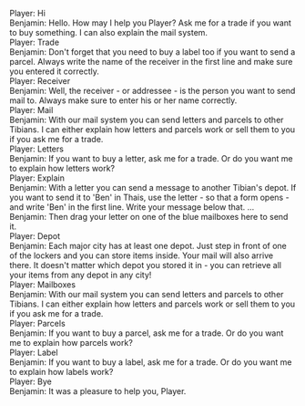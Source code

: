 Player: Hi  
Benjamin: Hello. How may I help you Player? Ask me for a trade if you want to buy something. I can also explain the mail system.  
Player: Trade  
Benjamin: Don't forget that you need to buy a label too if you want to send a parcel. Always write the name of the receiver in the first line and make sure you entered it correctly.  
Player: Receiver  
Benjamin: Well, the receiver - or addressee - is the person you want to send mail to. Always make sure to enter his or her name correctly.  
Player: Mail  
Benjamin: With our mail system you can send letters and parcels to other Tibians. I can either explain how letters and parcels work or sell them to you if you ask me for a trade.  
Player: Letters  
Benjamin: If you want to buy a letter, ask me for a trade. Or do you want me to explain how letters work?  
Player: Explain  
Benjamin: With a letter you can send a message to another Tibian's depot. If you want to send it to 'Ben' in Thais, use the letter - so that a form opens - and write 'Ben' in the first line. Write your message below that. ...  
Benjamin: Then drag your letter on one of the blue mailboxes here to send it.  
Player: Depot  
Benjamin: Each major city has at least one depot. Just step in front of one of the lockers and you can store items inside. Your mail will also arrive there. It doesn't matter which depot you stored it in - you can retrieve all your items from any depot in any city!  
Player: Mailboxes  
Benjamin: With our mail system you can send letters and parcels to other Tibians. I can either explain how letters and parcels work or sell them to you if you ask me for a trade.  
Player: Parcels  
Benjamin: If you want to buy a parcel, ask me for a trade. Or do you want me to explain how parcels work?  
Player: Label  
Benjamin: If you want to buy a label, ask me for a trade. Or do you want me to explain how labels work?  
Player: Bye  
Benjamin: It was a pleasure to help you, Player.  
